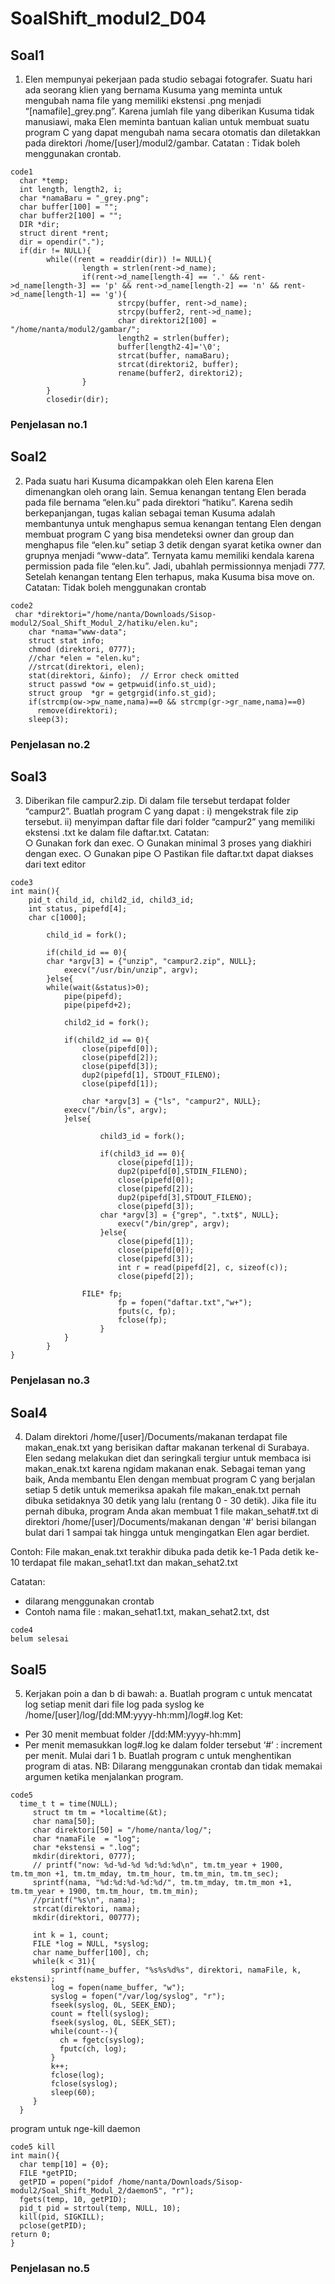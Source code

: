 # SoalShift_modul2_D04
## Soal1
1.	Elen mempunyai pekerjaan pada studio sebagai fotografer. Suatu hari ada seorang klien yang bernama Kusuma yang meminta untuk mengubah nama file yang memiliki ekstensi .png menjadi “[namafile]_grey.png”. Karena jumlah file yang diberikan Kusuma tidak manusiawi, maka Elen meminta bantuan kalian untuk membuat suatu program C yang dapat mengubah nama secara otomatis dan diletakkan pada direktori /home/[user]/modul2/gambar.
Catatan : Tidak boleh menggunakan crontab.

```
code1
  char *temp;
  int length, length2, i;
  char *namaBaru = "_grey.png";
  char buffer[100] = "";
  char buffer2[100] = "";
  DIR *dir;
  struct dirent *rent;
  dir = opendir(".");
  if(dir != NULL){
        while((rent = readdir(dir)) != NULL){
                length = strlen(rent->d_name);
                if(rent->d_name[length-4] == '.' && rent->d_name[length-3] == 'p' && rent->d_name[length-2] == 'n' && rent->d_name[length-1] == 'g'){
                        strcpy(buffer, rent->d_name);
                        strcpy(buffer2, rent->d_name);
                        char direktori2[100] = "/home/nanta/modul2/gambar/";
                        length2 = strlen(buffer);
                        buffer[length2-4]='\0';
                        strcat(buffer, namaBaru);
                        strcat(direktori2, buffer);
                        rename(buffer2, direktori2);
                }
        }
        closedir(dir);
```
### Penjelasan no.1



## Soal2
2.	Pada suatu hari Kusuma dicampakkan oleh Elen karena Elen dimenangkan oleh orang lain. Semua kenangan tentang Elen berada pada file bernama “elen.ku” pada direktori “hatiku”. Karena sedih berkepanjangan, tugas kalian sebagai teman Kusuma adalah membantunya untuk menghapus semua kenangan tentang Elen dengan membuat program C yang bisa mendeteksi owner dan group dan menghapus file “elen.ku” setiap 3 detik dengan syarat ketika owner dan grupnya menjadi “www-data”. Ternyata kamu memiliki kendala karena permission pada file “elen.ku”. Jadi, ubahlah permissionnya menjadi 777. Setelah kenangan tentang Elen terhapus, maka Kusuma bisa move on.
Catatan: Tidak boleh menggunakan crontab
```
code2
 char *direktori="/home/nanta/Downloads/Sisop-modul2/Soal_Shift_Modul_2/hatiku/elen.ku";
    char *nama="www-data";
    struct stat info;
    chmod (direktori, 0777);
    //char *elen = "elen.ku";
    //strcat(direktori, elen);
    stat(direktori, &info);  // Error check omitted
    struct passwd *ow = getpwuid(info.st_uid);
    struct group  *gr = getgrgid(info.st_gid);
    if(strcmp(ow->pw_name,nama)==0 && strcmp(gr->gr_name,nama)==0)
      remove(direktori);
    sleep(3);
```
### Penjelasan no.2

## Soal3
3.	Diberikan file campur2.zip. Di dalam file tersebut terdapat folder “campur2”. 
Buatlah program C yang dapat :
i)  mengekstrak file zip tersebut.
ii) menyimpan daftar file dari folder “campur2” yang memiliki ekstensi .txt ke dalam file daftar.txt. 
Catatan:  
○	Gunakan fork dan exec.
○	Gunakan minimal 3 proses yang diakhiri dengan exec.
○	Gunakan pipe
○	Pastikan file daftar.txt dapat diakses dari text editor
```
code3
int main(){
	pid_t child_id, child2_id, child3_id;
	int status, pipefd[4];
	char c[1000];

    	child_id = fork();

    	if(child_id == 0){
		char *argv[3] = {"unzip", "campur2.zip", NULL};
      		execv("/usr/bin/unzip", argv);
    	}else{
		while(wait(&status)>0);
        	pipe(pipefd);
       	 	pipe(pipefd+2);

        	child2_id = fork();

        	if(child2_id == 0){
          		close(pipefd[0]);
          		close(pipefd[2]);
          		close(pipefd[3]);
          		dup2(pipefd[1], STDOUT_FILENO);
          		close(pipefd[1]);

          		char *argv[3] = {"ls", "campur2", NULL};
	  		execv("/bin/ls", argv);
        	}else{

            		child3_id = fork();

            		if(child3_id == 0){
              			close(pipefd[1]);
              			dup2(pipefd[0],STDIN_FILENO);
              			close(pipefd[0]);
              			close(pipefd[2]);
              			dup2(pipefd[3],STDOUT_FILENO);
              			close(pipefd[3]);
	      			char *argv[3] = {"grep", ".txt$", NULL};
              			execv("/bin/grep", argv);
            		}else{
              			close(pipefd[1]);
              			close(pipefd[0]);
              			close(pipefd[3]);
              			int r = read(pipefd[2], c, sizeof(c));
              			close(pipefd[2]);

				FILE* fp;
              			fp = fopen("daftar.txt","w+");
              			fputs(c, fp);
              			fclose(fp);
            		}
        	}
    	}
}
```
### Penjelasan no.3

## Soal4
4.	Dalam direktori /home/[user]/Documents/makanan terdapat file makan_enak.txt yang berisikan daftar makanan terkenal di Surabaya. Elen sedang melakukan diet dan seringkali tergiur untuk membaca isi makan_enak.txt karena ngidam makanan enak. Sebagai teman yang baik, Anda membantu Elen dengan membuat program C yang berjalan setiap 5 detik untuk memeriksa apakah file makan_enak.txt pernah dibuka setidaknya 30 detik yang lalu (rentang 0 - 30 detik).
Jika file itu pernah dibuka, program Anda akan membuat 1 file makan_sehat#.txt di direktori /home/[user]/Documents/makanan dengan '#' berisi bilangan bulat dari 1 sampai tak hingga untuk mengingatkan Elen agar berdiet.

Contoh:
File makan_enak.txt terakhir dibuka pada detik ke-1
Pada detik ke-10 terdapat file makan_sehat1.txt dan makan_sehat2.txt

Catatan: 
-	dilarang menggunakan crontab
-	Contoh nama file : makan_sehat1.txt, makan_sehat2.txt, dst
```
code4
belum selesai
```

## Soal5
5.	Kerjakan poin a dan b di bawah:
a.	Buatlah program c untuk mencatat log setiap menit dari file log pada syslog ke /home/[user]/log/[dd:MM:yyyy-hh:mm]/log#.log
        Ket:
-	Per 30 menit membuat folder /[dd:MM:yyyy-hh:mm]
-	Per menit memasukkan log#.log ke dalam folder tersebut
        ‘#’ : increment per menit. Mulai dari 1
b.	Buatlah program c untuk menghentikan program di atas.
NB: Dilarang menggunakan crontab dan tidak memakai argumen ketika menjalankan program.
```
code5
  time_t t = time(NULL);
     struct tm tm = *localtime(&t);
     char nama[50];
     char direktori[50] = "/home/nanta/log/";
     char *namaFile  = "log";
     char *ekstensi = ".log";
     mkdir(direktori, 0777);
     // printf("now: %d-%d-%d %d:%d:%d\n", tm.tm_year + 1900, tm.tm_mon +1, tm.tm_mday, tm.tm_hour, tm.tm_min, tm.tm_sec);
     sprintf(nama, "%d:%d:%d-%d:%d/", tm.tm_mday, tm.tm_mon +1, tm.tm_year + 1900, tm.tm_hour, tm.tm_min);
     //printf("%s\n", nama);
     strcat(direktori, nama);
     mkdir(direktori, 00777);

     int k = 1, count;
     FILE *log = NULL, *syslog;
     char name_buffer[100], ch;
     while(k < 31){
         sprintf(name_buffer, "%s%s%d%s", direktori, namaFile, k, ekstensi);
         log = fopen(name_buffer, "w");
         syslog = fopen("/var/log/syslog", "r");
         fseek(syslog, 0L, SEEK_END);
         count = ftell(syslog);
         fseek(syslog, 0L, SEEK_SET);
         while(count--){
           ch = fgetc(syslog);
           fputc(ch, log);
         }
         k++;
         fclose(log);
         fclose(syslog);
         sleep(60);
     }
  }
```
program untuk nge-kill daemon
```
code5 kill
int main(){
  char temp[10] = {0};
  FILE *getPID;
  getPID = popen("pidof /home/nanta/Downloads/Sisop-modul2/Soal_Shift_Modul_2/daemon5", "r");
  fgets(temp, 10, getPID);
  pid_t pid = strtoul(temp, NULL, 10);
  kill(pid, SIGKILL);
  pclose(getPID);
return 0;  
}
```
### Penjelasan no.5

